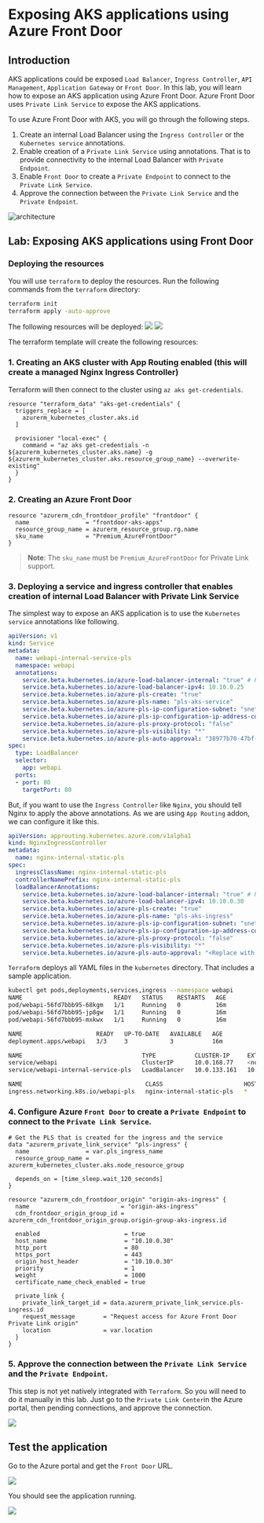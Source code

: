 # Exposing AKS applications using Azure Front Door

## Introduction

AKS applications could be exposed `Load Balancer`, `Ingress Controller`, `API Management`, `Application Gateway` or `Front Door`. 
In this lab, you will learn how to expose an AKS application using Azure Front Door. 
Azure Front Door uses `Private Link Service` to expose the AKS applications.

To use Azure Front Door with AKS, you will go through the following steps.

1. Create an internal Load Balancer using the `Ingress Controller` or the `Kubernetes service` annotations.
2. Enable creation of a `Private Link Service` using annotations. That is to provide connectivity to the internal Load Balancer with `Private Endpoint`.
3. Enable `Front Door` to create a `Private Endpoint` to connect to the `Private Link Service`.
4. Approve the connection between the `Private Link Service` and the `Private Endpoint`.

![architecture](images/architecture.png)

## Lab: Exposing AKS applications using Front Door

### Deploying the resources

You will use `terraform` to deploy the resources. Run the following commands from the `terraform` directory:

```sh
terraform init
terraform apply -auto-approve
```

The following resources will be deployed: 
![](images/resources1.png)
![](images/resources2.png)

The terraform template will create the following resources:

### 1. Creating an AKS cluster with App Routing enabled (this will create a managed Nginx Ingress Controller)
Terraform will then connect to the cluster using `az aks get-credentials`.

```hcl
resource "terraform_data" "aks-get-credentials" {
  triggers_replace = [
    azurerm_kubernetes_cluster.aks.id
  ]

  provisioner "local-exec" {
    command = "az aks get-credentials -n ${azurerm_kubernetes_cluster.aks.name} -g ${azurerm_kubernetes_cluster.aks.resource_group_name} --overwrite-existing"
  }
}
```

### 2. Creating an Azure Front Door

```hcl
resource "azurerm_cdn_frontdoor_profile" "frontdoor" {
  name                = "frontdoor-aks-apps"
  resource_group_name = azurerm_resource_group.rg.name
  sku_name            = "Premium_AzureFrontDoor"
}
```

> **Note**: The `sku_name` must be `Premium_AzureFrontDoor` for Private Link support.

### 3. Deploying a service and ingress controller that enables creation of internal Load Balancer with Private Link Service

The simplest way to expose an AKS application is to use the `Kubernetes service` annotations like following.

```yaml
apiVersion: v1
kind: Service
metadata:
  name: webapi-internal-service-pls
  namespace: webapi
  annotations:
    service.beta.kubernetes.io/azure-load-balancer-internal: "true" # Right now PLS must be used with internal LB
    service.beta.kubernetes.io/azure-load-balancer-ipv4: 10.10.0.25
    service.beta.kubernetes.io/azure-pls-create: "true"
    service.beta.kubernetes.io/azure-pls-name: "pls-aks-service"
    service.beta.kubernetes.io/azure-pls-ip-configuration-subnet: "snet-aks" # Private Link subnet name
    service.beta.kubernetes.io/azure-pls-ip-configuration-ip-address-count: "1"
    service.beta.kubernetes.io/azure-pls-proxy-protocol: "false"
    service.beta.kubernetes.io/azure-pls-visibility: "*"
    service.beta.kubernetes.io/azure-pls-auto-approval: "38977b70-47bf-4da5-a492-88712fce8725"
spec:
  type: LoadBalancer
  selector:
    app: webapi
  ports:
  - port: 80
    targetPort: 80
```

But, if you want to use the `Ingress Controller` like `Nginx`, you should tell Nginx to apply the above annotations.
As we are using `App Routing` addon, we can configure it like this.

```yaml
apiVersion: approuting.kubernetes.azure.com/v1alpha1
kind: NginxIngressController
metadata:
  name: nginx-internal-static-pls
spec:
  ingressClassName: nginx-internal-static-pls
  controllerNamePrefix: nginx-internal-static-pls
  loadBalancerAnnotations: 
    service.beta.kubernetes.io/azure-load-balancer-internal: "true" # Right now PLS must be used with internal LB
    service.beta.kubernetes.io/azure-load-balancer-ipv4: 10.10.0.30
    service.beta.kubernetes.io/azure-pls-create: "true"
    service.beta.kubernetes.io/azure-pls-name: "pls-aks-ingress"
    service.beta.kubernetes.io/azure-pls-ip-configuration-subnet: "snet-aks" # Private Link subnet name
    service.beta.kubernetes.io/azure-pls-ip-configuration-ip-address-count: "1"
    service.beta.kubernetes.io/azure-pls-proxy-protocol: "false"
    service.beta.kubernetes.io/azure-pls-visibility: "*"
    service.beta.kubernetes.io/azure-pls-auto-approval: "<Replace with your subscription ID>"
```

`Terraform` deploys all YAML files in the `kubernetes` directory.
That includes a sample application.

```sh
kubectl get pods,deployments,services,ingress --namespace webapi
NAME                          READY   STATUS    RESTARTS   AGE
pod/webapi-56fd7bbb95-68kgm   1/1     Running   0          16m
pod/webapi-56fd7bbb95-jp8gw   1/1     Running   0          16m
pod/webapi-56fd7bbb95-mxkwx   1/1     Running   0          16m

NAME                     READY   UP-TO-DATE   AVAILABLE   AGE
deployment.apps/webapi   3/3     3            3           16m

NAME                                  TYPE           CLUSTER-IP     EXTERNAL-IP   PORT(S)        AGE
service/webapi                        ClusterIP      10.0.168.77    <none>        80/TCP         16m
service/webapi-internal-service-pls   LoadBalancer   10.0.133.161   10.10.0.25    80:30091/TCP   16m

NAME                                   CLASS                       HOSTS   ADDRESS      PORTS   AGE
ingress.networking.k8s.io/webapi-pls   nginx-internal-static-pls   *       10.10.0.30   80      16m
```

### 4. Configure Azure `Front Door` to create a `Private Endpoint` to connect to the `Private Link Service`.

```hcl
# Get the PLS that is created for the ingress and the service
data "azurerm_private_link_service" "pls-ingress" {
  name                = var.pls_ingress_name
  resource_group_name = azurerm_kubernetes_cluster.aks.node_resource_group

  depends_on = [time_sleep.wait_120_seconds]
}

resource "azurerm_cdn_frontdoor_origin" "origin-aks-ingress" {
  name                          = "origin-aks-ingress"
  cdn_frontdoor_origin_group_id = azurerm_cdn_frontdoor_origin_group.origin-group-aks-ingress.id

  enabled                        = true
  host_name                      = "10.10.0.30"
  http_port                      = 80
  https_port                     = 443
  origin_host_header             = "10.10.0.30"
  priority                       = 1
  weight                         = 1000
  certificate_name_check_enabled = true

  private_link {
    private_link_target_id = data.azurerm_private_link_service.pls-ingress.id
    request_message        = "Request access for Azure Front Door Private Link origin"
    location               = var.location
  }
}
```

### 5. Approve the connection between the `Private Link Service` and the `Private Endpoint`.

This step is not yet natively integrated with `Terraform`. So you will need to do it manually in this lab.
Just go to the `Private Link Center`in the Azure portal, then pending connections, and approve the connection.

![](images/approve-pe-connection.png)

## Test the application

Go to the Azure portal and get the `Front Door` URL.

![](images/frontdoor-url.png)

You should see the application running.

![](images/app-running.png)